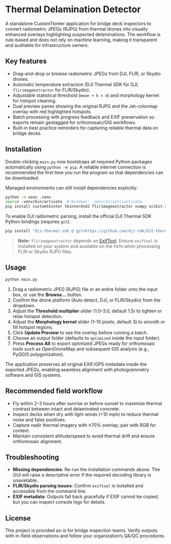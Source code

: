 # Thermal Delamination Detector

A standalone CustomTkinter application for bridge deck inspectors to convert
radiometric JPEGs (RJPG) from thermal drones into visually enhanced overlays
highlighting suspected delaminations. The workflow is rule-based and does not
rely on machine learning, making it transparent and auditable for
infrastructure owners.

## Key features

- Drag-and-drop or browse radiometric JPEGs from DJI, FLIR, or Skydio drones.
- Automatic temperature extraction (DJI Thermal SDK for DJI, ``flirimageextractor`` for FLIR/Skydio).
- Adjustable statistical threshold (``mean + k × σ``) and morphology kernel for hotspot cleaning.
- Dual preview panes showing the original RJPG and the Jet-colormap overlay with red highlighted hotspots.
- Batch processing with progress feedback and EXIF preservation so exports remain geotagged for orthomosaic/GIS workflows.
- Built-in best practice reminders for capturing reliable thermal data on bridge decks.

## Installation

Double-clicking ``main.py`` now bootstraps all required Python packages automatically using ``python -m pip``. A reliable internet connection is recommended the first time you run the program so that dependencies can be downloaded.

Managed environments can still install dependencies explicitly:

```bash
python -m venv .venv
source .venv/bin/activate  # Windows: .venv\Scripts\activate
pip install customtkinter tkinterdnd2 flirimageextractor numpy scikit-image opencv-python piexif Pillow CTkToolTip
```

To enable DJI radiometric parsing, install the official DJI Thermal SDK Python
bindings (requires ``git``):

```bash
pip install "dji-thermal-sdk @ git+https://github.com/dji-sdk/DJI-thermal-sdk.git"
```

> **Note:** ``flirimageextractor`` depends on [ExifTool](https://exiftool.org/).
> Ensure ``exiftool`` is installed on your system and available on the ``PATH``
> when processing FLIR or Skydio RJPG files.

## Usage

```bash
python main.py
```

1. Drag a radiometric JPEG (RJPG) file or an entire folder onto the input box,
   or use the **Browse…** button.
2. Confirm the drone platform (Auto detect, DJI, or FLIR/Skydio) from the
   dropdown.
3. Adjust the **Threshold multiplier** slider (1.0–3.0, default 1.5) to tighten
   or relax hotspot detection.
4. Adjust the **Morphology kernel** slider (1–10 pixels, default 3) to smooth
   or fill hotspot regions.
5. Click **Update Preview** to see the overlay before running a batch.
6. Choose an output folder (defaults to ``optimized`` inside the input folder).
7. Press **Process All** to export optimized JPEGs ready for orthomosaic tools
   such as OpenDroneMap and subsequent GIS analysis (e.g., PyQGIS polygonization).

The application preserves all original EXIF/GPS metadata inside the exported
JPEGs, enabling seamless alignment with photogrammetry software and GIS
systems.

## Recommended field workflow

- Fly within 2–3 hours after sunrise or before sunset to maximize thermal
  contrast between intact and delaminated concrete.
- Inspect decks when dry with light winds (<10 mph) to reduce thermal noise and
  false positives.
- Capture nadir thermal imagery with ≥70% overlap; pair with RGB for context.
- Maintain consistent altitude/speed to avoid thermal drift and ensure
  orthomosaic alignment.

## Troubleshooting

- **Missing dependencies**: Re-run the installation commands above. The GUI will
  raise a descriptive error if the required decoding library is unavailable.
- **FLIR/Skydio parsing issues**: Confirm ``exiftool`` is installed and
  accessible from the command line.
- **EXIF metadata**: Outputs fall back gracefully if EXIF cannot be copied, but
  you can inspect console logs for details.

## License

This project is provided as-is for bridge inspection teams. Verify outputs with
in-field observations and follow your organization’s QA/QC procedures.
